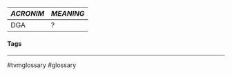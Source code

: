 |***ACRONIM***|***MEANING***|
|-------|-------|
|DGA| ?|






#### Tags
***
#tvmglossary #glossary 